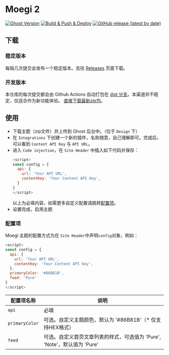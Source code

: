 # Moegi 2
[![Ghost Version](https://img.shields.io/badge/Ghost-%3E%3D3.0-green.svg)](https://github.com/TryGhost/Ghost)
[![Build & Push & Deploy](https://github.com/moegi-design/ghost-theme-Moegi/workflows/Build%20&%20Push%20&%20Deploy/badge.svg)](https://github.com/moegi-design/ghost-theme-Moegi/actions)
[![GitHub release (latest by date)](https://img.shields.io/github/v/release/moegi-design/ghost-theme-Moegi)](https://github.com/moegi-design/ghost-theme-Moegi/releases)

## 下载

### 稳定版本

每隔几次提交会发布一个稳定版本。去往 [Releases](https://github.com/moegi-design/ghost-theme-Moegi/releases) 页面下载。

### 开发版本

本仓库的每次提交都会由 Github Actions 自动打包在 [dist 分支](https://github.com/moegi-design/ghost-theme-Moegi/tree/dist)。本渠道并不稳定，仅适合作为新功能体验。 [直接下载最新zip包](https://github.com/moegi-design/ghost-theme-Moegi/archive/dist.zip)。

## 使用

* 下载主题（zip文件）并上传到 Ghost 后台中。（位于 `Design` 下）
* 在 `Integrations` 下创建一个新的插件，名称随意，自己理解即可。完成后，可以看到 `Content API Key` 与 `API URL`。
* 进入 `Code injection`，在 `Site Header` 中插入如下代码并保存：
  ```js
  <script>
  const config = {
    api: {
      url: 'Your API URL',
      contentKey: 'Your Content API Key',
    }
  }
  </script>
  ```
  以上为必填内容，如需更多自定义配置请跳转[配置项](#配置项)。
* 设置完成，启用主题

### 配置项

Moegi 主题的配置方式为在 `Site Header`中声明`config`对象，例如：
```js
<script>
const config = {
  api: {
    url: 'Your API URL',
    contentKey: 'Your Content API Key',
  },
  primaryColor: '#86B81B',
  feed: 'Pure'
}
</script>
```

| 配置项名称 | 说明 |
| ------ | ------ |
| `api` | 必填 |
| `primaryColor` | 可选。自定义主题颜色，默认为 '#86B81B'（* 仅支持HEX格式） |
| `feed` | 可选。自定义首页文章列表的样式，可选值为 'Pure', 'Note'，默认值为 'Pure' |
